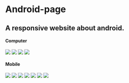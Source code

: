 <h1>Android-page</h1>
<h2>A responsive website about android.</h2>
<h4>Computer</h4>
<img src="https://github.com/gabrielFrc/Android-page/blob/main/git-images/screen-1.png">
<img src="https://github.com/gabrielFrc/Android-page/blob/main/git-images/screen-2.png">
<img src="https://github.com/gabrielFrc/Android-page/blob/main/git-images/screen-3.png">
<img src="https://github.com/gabrielFrc/Android-page/blob/main/git-images/screen-4.png">
<h4>Mobile</h4>
<img src="https://github.com/gabrielFrc/Android-page/blob/main/git-images/mobile-screen-1.png">
<img src="https://github.com/gabrielFrc/Android-page/blob/main/git-images/mobile-screen-2.png">
<img src="https://github.com/gabrielFrc/Android-page/blob/main/git-images/mobile-screen-3.png">
<img src="https://github.com/gabrielFrc/Android-page/blob/main/git-images/mobile-screen-4.png">
<img src="https://github.com/gabrielFrc/Android-page/blob/main/git-images/mobile-screen-5.png">
<img src="https://github.com/gabrielFrc/Android-page/blob/main/git-images/mobile-screen-6.png">
<img src="https://github.com/gabrielFrc/Android-page/blob/main/git-images/mobile-screen-7.png">

